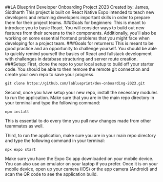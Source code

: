 ##LA Blueprint Developer Onboarding Project 2023
Created by: James, Siddharth
This project is built on React Native Expo intended to teach new developers and returning developers important skills in order to prepare them for their project teams.
###Goals for beginners:
This is meant to introduce you to basic React. You will consider ways to build out new features from their screens to their components. Additionally, you'll also be working on some essential frontend problems that you might face when developing for a project team.
###Goals for returners:
This is meant to be good practice and an opportunity to challenge yourself. You should be able to quickly remind yourself the basics of React and fullstack development with challenges in database structuring and server route creation.
###Setup:
First, clone the repo to your local setup to build off your starter code. You should be able to then remove the remote git connection and create your own repo to save your progress.
```
git clone https://github.com/lablueprint/dev-onboarding-2023.git
```

Second, once you have setup your new repo, install the necessary modules to run the application. Make sure that you are in the main repo directory in your terminal and type the following command:
```
npm install
```
This is essential to do every time you pull new changes made from other teammates as well.

Third, to run the application, make sure you are in your main repo directory and type the following command in your terminal:
```
npx expo start
```
Make sure you have the Expo Go app downloaded on your mobile device. You can also use an emulator on your laptop if you prefer. Once it is on your mobile device, open up your camera (IOS) or the app camera (Android) and scan the QR code to see the application build.